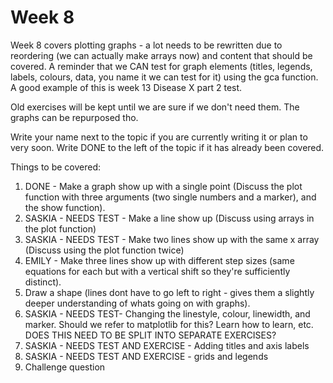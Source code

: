 # Week 8

Week 8 covers plotting graphs - a lot needs to be rewritten due to reordering (we can actually make arrays now) and content that should be covered. A reminder that we CAN test for graph elements (titles, legends, labels, colours, data, you name it we can test for it) using the gca function. A good example of this is week 13 Disease X part 2 test.

Old exercises will be kept until we are sure if we don't need them. The graphs can be repurposed tho.

Write your name next to the topic if you are currently writing it or plan to very soon. Write DONE to the left of the topic if it has already been covered.

Things to be covered:
1. DONE - Make a graph show up with a single point (Discuss the plot function with three arguments (two single numbers and a marker), and the show function).
2. SASKIA - NEEDS TEST - Make a line show up (Discuss using arrays in the plot function)
3. SASKIA - NEEDS TEST - Make two lines show up with the same x array (Discuss using the plot function twice)
4. EMILY - Make three lines show up with different step sizes (same equations for each but with a vertical shift so they're sufficiently distinct).
5. Draw a shape (lines dont have to go left to right - gives them a slightly deeper understanding of whats going on with graphs).
6. SASKIA - NEEDS TEST- Changing the linestyle, colour, linewidth, and marker. Should we refer to matplotlib for this? Learn how to learn, etc. DOES THIS NEED TO BE SPLIT INTO SEPARATE EXERCISES?
7. SASKIA - NEEDS TEST AND EXERCISE - Adding titles and axis labels
8. SASKIA - NEEDS TEST AND EXERCISE - grids and legends
9. Challenge question


